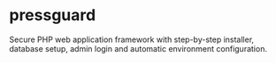 # pressguard
Secure PHP web application framework with step-by-step installer, database setup, admin login and automatic environment configuration.
